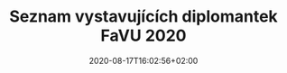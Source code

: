 ---
title: "Seznam vystavujících diplomantek FaVU 2020"
shortTitle: "Diplomantky"
date: 2020-08-17T16:02:56+02:00
draft: false

url: "diplomantky"
---